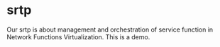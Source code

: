 # srtp
Our srtp is about management and orchestration of service function in Network Functions Virtualization.
This is a demo.
